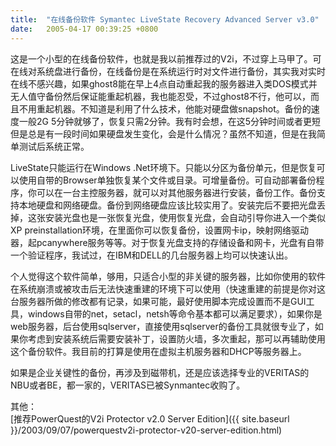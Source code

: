 ```yaml
---
title:  "在线备份软件 Symantec LiveState Recovery Advanced Server v3.0"
date:   2005-04-17 00:39:25 +0800
---
```


这是一个小型的在线备份软件，也就是我以前推荐过的V2i，不过穿上马甲了。可在线对系统盘进行备份，在线备份是在系统运行时对文件进行备份，其实我对实时在线不感兴趣，如果ghost8能在早上4点自动重起我的服务器进入类DOS模式并无人值守备份然后保证能重起机器，我也能忍受，不过ghost8不行，他可以，而且不用重起机器。不知道是利用了什么技术，他能对硬盘做snapshot。备份的速度一般2G 5分钟就够了，恢复只需2分钟。我有时会想，在这5分钟时间或者更短但是总是有一段时间如果硬盘发生变化，会是什么情况？虽然不知道，但是在我简单测试后系统正常。  

LiveState只能运行在Windows .Net环境下。只能以分区为备份单元，但是恢复可以使用自带的Browser单独恢复某个文件或目录。可增量备份。可自动部署备份程序，你可以在一台主控服务器，就可以对其他服务器进行安装，备份工作。备份支持本地硬盘和网络硬盘。备份到网络硬盘应该比较实用了。安装完后不要把光盘丢掉，这张安装光盘也是一张恢复光盘，使用恢复光盘，会自动引导你进入一个类似XP preinstallation环境，在里面你可以恢复备份，设置网卡ip，映射网络驱动器，起pcanywhere服务等等。对于恢复光盘支持的存储设备和网卡，光盘有自带一个验证程序，我试过，在IBM和DELL的几台服务器上均可以快速认出。  

个人觉得这个软件简单，够用，只适合小型的非关键的服务器，比如你使用的软件在系统崩溃或被攻击后无法快速重建的环境下可以使用（快速重建的前提是你对这台服务器所做的修改都有记录，如果可能，最好使用脚本完成设置而不是GUI工具，windows自带的net，setacl，netsh等命令基本都可以满足要求），如果你是web服务器，后台使用sqlserver，直接使用sqlserver的备份工具就很专业了，如果你考虑到安装系统后需要安装补丁，设置防火墙，多次重起，那可以再辅助使用这个备份软件。我目前的打算是使用在虚拟主机服务器和DHCP等服务器上。  

如果是企业关键性的备份，再涉及到磁带机，还是应该选择专业的VERITAS的NBU或者BE，都一家的，VERITAS已被Synmantec收购了。  

其他：  
[推荐PowerQuest的V2i Protector v2.0 Server Edition]({{ site.baseurl }}/2003/09/07/powerquestv2i-protector-v20-server-edition.html)


